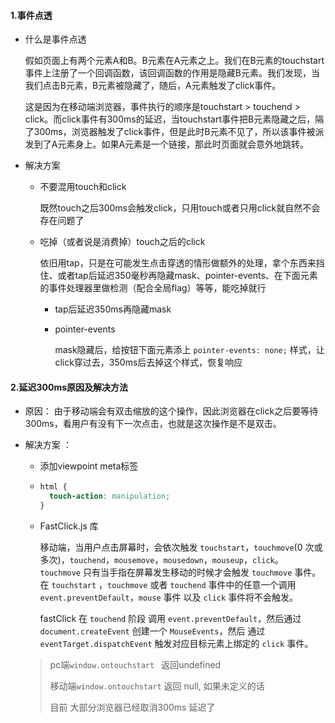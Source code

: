 #### 1.事件点透

- 什么是事件点透

  假如页面上有两个元素A和B。B元素在A元素之上。我们在B元素的touchstart事件上注册了一个回调函数，该回调函数的作用是隐藏B元素。我们发现，当我们点击B元素，B元素被隐藏了，随后，A元素触发了click事件。

  这是因为在移动端浏览器，事件执行的顺序是touchstart > touchend > click。而click事件有300ms的延迟，当touchstart事件把B元素隐藏之后，隔了300ms，浏览器触发了click事件，但是此时B元素不见了，所以该事件被派发到了A元素身上。如果A元素是一个链接，那此时页面就会意外地跳转。

- 解决方案

  - 不要混用touch和click

    既然touch之后300ms会触发click，只用touch或者只用click就自然不会存在问题了

  - 吃掉（或者说是消费掉）touch之后的click

    依旧用tap，只是在可能发生点击穿透的情形做额外的处理，拿个东西来挡住、或者tap后延迟350毫秒再隐藏mask、pointer-events、在下面元素的事件处理器里做检测（配合全局flag）等等，能吃掉就行

    - tap后延迟350ms再隐藏mask

    - pointer-events

      mask隐藏后，给按钮下面元素添上 `pointer-events: none;` 样式，让click穿过去，350ms后去掉这个样式，恢复响应

#### 2.延迟300ms原因及解决方法

- 原因： 由于移动端会有双击缩放的这个操作，因此浏览器在click之后要等待300ms，看用户有没有下一次点击，也就是这次操作是不是双击。

- 解决方案 ：

  - 添加viewpoint meta标签

  - ```css
    html {
      touch-action: manipulation;
    }
    ```

  - FastClick.js 库

    移动端，当用户点击屏幕时，会依次触发 `touchstart`，`touchmove`(0 次或多次)，`touchend`，`mousemove`，`mousedown`，`mouseup`，`click`。 `touchmove` 只有当手指在屏幕发生移动的时候才会触发 `touchmove` 事件。在 `touchstart` ，`touchmove` 或者 `touchend` 事件中的任意一个调用 `event.preventDefault`，`mouse` 事件 以及 `click` 事件将不会触发。

    fastClick 在 `touchend` 阶段 调用 `event.preventDefault`，然后通过 `document.createEvent` 创建一个 `MouseEvents`，然后 通过 `eventTarget.dispatchEvent` 触发对应目标元素上绑定的 `click` 事件。

  > pc端`window.ontouchstart ` 返回undefined
  >
  > 移动端`window.ontouchstart` 返回 null, 如果未定义的话
  >
  > 目前 大部分浏览器已经取消300ms 延迟了

  

